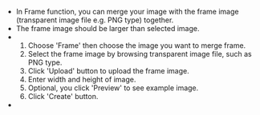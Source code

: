 - In Frame function, you can merge your image with the frame image (transparent image file e.g. PNG type) together.
- The frame image should be larger than selected image.
- <ol>
  <li>Choose 'Frame' then choose the image you want to merge frame.</li>
  <li>Select the frame image by browsing transparent image file, such as PNG type.</li>
  <li>Click 'Upload' button to upload the frame image.</li>
  <li>Enter width and height of image.</li>
  <li>Optional, you click 'Preview' to see example image.</li>
  <li>Click 'Create' button.</li>
  </ol>
-